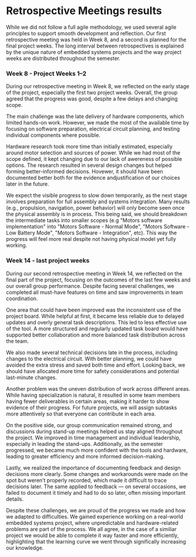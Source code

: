 # Retrospective Meetings results
While we did not follow a full agile methodology, we used several agile principles to support smooth development and reflection. Our first retrospective meeting was held in Week 8, and a second is planned for the final project weeks. The long interval between retrospectives is explained by the unique nature of embedded systems projects and the way project weeks are distributed throughout the semester.

### Week 8 - Project Weeks 1–2
During our retrospective meeting in Week 8, we reflected on the early stage of the project, especially the first two project weeks. Overall, the group agreed that the progress was good, despite a few delays and changing scope.

The main challenge was the late delivery of hardware components, which limited hands-on work. However, we made the most of the available time by focusing on software preparation, electrical circuit planning, and testing individual components where possible.

Hardware research took more time than initially estimated, especially around motor selection and sources of power. While we had most of the scope defined, it kept changing due to our lack of awereness of possible options. The research resulted in several design changes but helped forming better-informed decisions. Hovewer, it should have been documented better both for the evidence andjustification of our choices later in the future.

We expect the visible progress to slow down temporarily, as the next stage involves preparation for full assembly and systems integration. Many results (e.g., propulsion, navigation, power behavior) will only become seen once the physical assembly is in process. This being said, we should breakdown the intermediate tasks into smaller scopes (e.g "Motors software implementation" into "Motors Software - Normal Mode", "Motors Software - Low Battery Mode", "Motors Software - Integration", etc). This way the progress will feel more real despite not having physical model yet fully working.


### Week 14 - last project weeks
During our second retrospective meeting in Week 14, we reflected on the final part of the project, focusing on the outcomes of the last few weeks and our overall group performance. Despite facing several challenges, we completed all must-have features on time and saw improvements in team coordination.

One area that could have been improved was the inconsistent use of the project board. While helpful at first, it became less reliable due to delayed updates and overly general task descriptions. This led to less effective use of the tool. A more structured and regularly updated task board would have supported better collaboration and more balanced task distribution across the team.

We also made several technical decisions late in the process, including changes to the electrical circuit. With better planning, we could have avoided the extra stress and saved both time and effort. Looking back, we should have allocated more time for safety considerations and potential last-minute changes.

Another problem was the uneven distribution of work across different areas. While having specialization is natural, it resulted in some team members having fewer deliverables in certain areas, making it harder to show evidence of their progress. For future projects, we will assign subtasks more attentively so that everyone can contribute in each area.

On the positive side, our group communication remained strong, and discussions during stand-up meetings helped us stay aligned throughout the project. We improved in time management and individual leadership, especially in leading the stand-ups. Additionally, as the semester progressed, we became much more confident with the tools and hardware, leading to greater efficiency and more informed decision-making.

Lastly, we realized the importance of documenting feedback and design decisions more clearly. Some changes and workarounds were made on the spot but weren’t properly recorded, which made it difficult to trace decisions later. The same applied to feedback — on several occasions, we failed to document it timely and had to do so later, often missing important details.

Despite these challenges, we are proud of the progress we made and how we adapted to difficulties. We gained experience working on a real-world embedded systems project, where unpredictable and hardware-related problems are part of the process. We all agree, in the case of a similiar project we would be able to complete it way faster and more efficiently, highlighting that the learning curve we went through significally increasing our knowledge.

